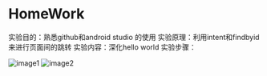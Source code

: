 HomeWork
=
实验目的：熟悉github和android studio 的使用
实验原理：利用intent和findbyid来进行页面间的跳转
实验内容：深化hello world
实验步骤：

![image1](https://github.com/ankleing/HomeWork/tree/master/image/image1.png)
![image2](https://github.com/ankleing/HomeWork/tree/master/image/image2.png)
